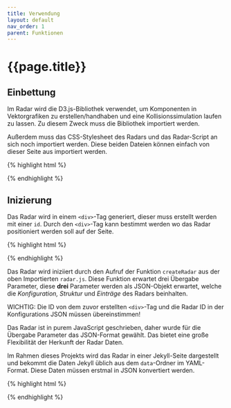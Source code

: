 ```yaml
---
title: Verwendung
layout: default
nav_order: 1
parent: Funktionen
---
```


# {{page.title}}

## Einbettung

Im Radar wird die D3.js-Bibliothek verwendet, um Komponenten in Vektorgrafiken zu erstellen/handhaben und eine Kollisionssimulation laufen zu lassen. Zu diesem Zweck muss die Bibliothek importiert werden. 

Außerdem muss das CSS-Stylesheet des Radars und das Radar-Script an sich noch importiert werden. Diese beiden Dateien können einfach von dieser Seite aus importiert werden.

{% highlight html %}
<script src="https://d3js.org/d3.v5.min.js"></script>
<script src="https://flnkln.github.io/src/radar/radar.js"></script>
<link rel="stylesheet" href="https://flnkln.github.io/src/radar/radar.css" />
{% endhighlight %}

## Inizierung

Das Radar wird in einem `<div>`-Tag generiert, dieser muss erstellt werden mit einer `id`. Durch den `<div>`-Tag kann bestimmt werden wo das Radar positioniert werden soll auf der Seite.

{% highlight html %}
<div id="initaRadar"></div>
{% endhighlight %}

Das Radar wird iniziiert durch den Aufruf der Funktion `createRadar` aus der oben Importierten `radar.js`. Diese Funktion erwartet drei Übergabe Parameter, diese **drei** Parameter werden als JSON-Objekt erwartet, welche die _Konfiguration, Struktur_ und _Einträge_ des Radars beinhalten.

WICHTIG: Die ID von dem zuvor erstellten `<div>`-Tag und die Radar ID in der Konfigurations JSON müssen übereinstimmen!

Das Radar ist in purem JavaScript geschrieben, daher wurde für die Übergabe Parameter das JSON-Format gewählt. Das bietet eine große Flexibilität der Herkunft der Radar Daten.

Im Rahmen dieses Projekts wird das Radar in einer Jekyll-Seite dargestellt und bekommt die Daten Jekyll üblich aus dem `data`-Ordner im YAML-Format. Diese Daten müssen erstmal in JSON konvertiert werden.

{% highlight html %}
<script>{% raw %} 
    var config = {{ site.data.intiaRadarConfig | jsonify }};
    var entries = {{ site.data.intiaRadarEntries | jsonify }};
    var structure = {{ site.data.intiaRadarStructure | jsonify }};
    {% endraw %}
    createRadar(config, entries, structure);
</script>
{% endhighlight %}